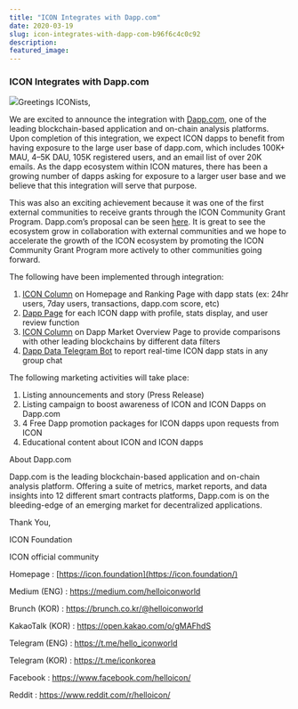 ```yaml
---
title: "ICON Integrates with Dapp.com"
date: 2020-03-19
slug: icon-integrates-with-dapp-com-b96f6c4c0c92
description:
featured_image:
---
```


### ICON Integrates with Dapp.com

![](https://cdn-images-1.medium.com/max/800/1*mqRUA_Qaj7uTWID2exrE4g.png)Greetings ICONists,

We are excited to announce the integration with [Dapp.com](https://www.dapp.com/), one of the leading blockchain-based application and on-chain analysis platforms. Upon completion of this integration, we expect ICON dapps to benefit from having exposure to the large user base of dapp.com, which includes 100K+ MAU, 4–5K DAU, 105K registered users, and an email list of over 20K emails. As the dapp ecosystem within ICON matures, there has been a growing number of dapps asking for exposure to a larger user base and we believe that this integration will serve that purpose.

This was also an exciting achievement because it was one of the first external communities to receive grants through the ICON Community Grant Program. Dapp.com’s proposal can be seen [here](https://forum.icon.community/t/grant-application-dapp-analytics-and-distribution-dapp-com/371/1). It is great to see the ecosystem grow in collaboration with external communities and we hope to accelerate the growth of the ICON ecosystem by promoting the ICON Community Grant Program more actively to other communities going forward.

The following have been implemented through integration:

1. [ICON Column](https://www.dapp.com/ranking/ICON) on Homepage and Ranking Page with dapp stats (ex: 24hr users, 7day users, transactions, dapp.com score, etc)
2. [Dapp Page](https://www.dapp.com/dapp/iconbet) for each ICON dapp with profile, stats display, and user review function
3. [ICON Column](https://www.dapp.com/market) on Dapp Market Overview Page to provide comparisons with other leading blockchains by different data filters
4. [Dapp Data Telegram Bot](https://t.me/dapp_com) to report real-time ICON dapp stats in any group chat

The following marketing activities will take place:

1. Listing announcements and story (Press Release)
2. Listing campaign to boost awareness of ICON and ICON Dapps on Dapp.com
3. 4 Free Dapp promotion packages for ICON dapps upon requests from ICON
4. Educational content about ICON and ICON dapps

About Dapp.com

Dapp.com is the leading blockchain-based application and on-chain analysis platform. Offering a suite of metrics, market reports, and data insights into 12 different smart contracts platforms, Dapp.com is on the bleeding-edge of an emerging market for decentralized applications.

Thank You,

ICON Foundation

ICON official community

Homepage : [https://icon.foundation](https://icon.foundation/)

Medium (ENG) : <https://medium.com/helloiconworld>

Brunch (KOR) : <https://brunch.co.kr/@helloiconworld>

KakaoTalk (KOR) : <https://open.kakao.com/o/gMAFhdS>

Telegram (ENG) : <https://t.me/hello_iconworld>

Telegram (KOR) : <https://t.me/iconkorea>

Facebook : <https://www.facebook.com/helloicon/>

Reddit : <https://www.reddit.com/r/helloicon/>

